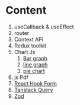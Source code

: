 # Content
1. useCallback & useEffect
2. router
3. Context APi
4. Redux toolkit
5. Chart Js
    1. [Bar graph](./vite-project/src/chartJS/BarGraph.jsx)
    1. [line graph](./vite-project/src/chartJS/LineGraph.jsx)
    1. [pie chart](./vite-project/src/chartJS/PieChart.jsx)
6. js Pdf
7. [React Hook Form](./vite-project//src/ReactHookFrom/readme.md)
8. [Tanstack Query](./vite-project/src/TanStackQuery/readme.md)
9. [Zod](./vite-project/src/Zod/readme.md)